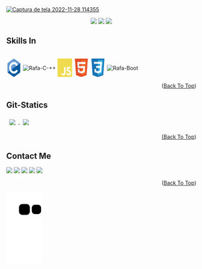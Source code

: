 <a href=""><img width="972" height="330" align="center" alt="Captura de tela 2022-11-28 114355" src="https://user-images.githubusercontent.com/97567643/204306969-fdec3800-334d-491c-b78a-65973f905e52.png"></a>

<div align="center">
  <a href="https://www.instagram.com/bouchra_akl/"><img src="https://img.shields.io/badge/Instagram-E4405F?style=for-the-badge&logo=instagram&logoColor=white"></img></a>
  <a href="https://www.linkedin.com/in/bouchra-akl/"><img src="https://img.shields.io/badge/LinkedIn-0077B5?style=for-the-badge&logo=linkedin&logoColor=white"></img></a>
  <a href="https://twitter.com/AklBouchra"><img src="https://img.shields.io/badge/Twitter-1DA1F2?style=for-the-badge&logo=twitter&logoColor=white"></img></a>
</div>

<!-- TechNicals skills-->
## Skills In

<div style="display: inline_block"><br>
  
  <img align="center" alt="Rafa-C" height="50" width="40" src="https://raw.githubusercontent.com/devicons/devicon/master/icons/c/c-original.svg">
  <img align="center" alt="Rafa-C-++" height="40" width="40" src="https://cdn-icons-png.flaticon.com/128/6132/6132222.png">
  <img align="center" alt="Rafa-Js" height="50" width="40" src="https://raw.githubusercontent.com/devicons/devicon/master/icons/javascript/javascript-plain.svg">
  <img align="center" alt="Rafa-HTML" height="50" width="40" src="https://raw.githubusercontent.com/devicons/devicon/master/icons/html5/html5-original.svg">
  <img align="center" alt="Rafa-CSS" height="50" width="40" src="https://raw.githubusercontent.com/devicons/devicon/master/icons/css3/css3-original.svg">
   <img align="center" alt="Rafa-Boot" height="40" width="40" src="https://cdn-icons-png.flaticon.com/128/5968/5968672.png">
  </div>

<p align="right">(<a href="#top">Back To Top</a>)</p>

<!-- Git Statics -->
## Git-Statics
<a href="https://github.com/bouchraakl">
  <img align="center" style="margin:0.5rem" src="https://github-readme-stats.vercel.app/api?username=bouchraakl&show_icons=true&theme=dracula&include_all_commits=true&layout=compact&hide=html,css&title_color=cf8ba3&text_color=000000&icon_color=e899dc&bg_color=ffffff"/>
  <img  align="center" style="margin:0.5rem" src="https://github-readme-stats.vercel.app/api/top-langs/?username=bouchraakl&layout=compact&hide=html,css&title_color=cf8ba3&text_color=000000&icon_color=e899dc&bg_color=ffffff"/>
<p align="right">(<a href="#top">Back To Top</a>)</p>

<!-- Content -->
## Contact Me
 <a href="https://www.instagram.com/bouchra_akl/" target="_blank"><img src="https://img.shields.io/badge/-Instagram-%23E4405F?style=for-the-badge&logo=instagram&logoColor=white" target="_blank"></a>
<a href="https://www.facebook.com/boushra.akl/" target="_blank"><img src="https://img.shields.io/badge/-Facebook-%230077B5?style=for-the-badge&logo=facebook&logoColor=white" target="_blank"></a> 
<a href = "mailto:bushraakl1234@gmail.com"><img src="https://img.shields.io/badge/-Gmail-%23333?style=for-the-badge&logo=gmail&logoColor=white" target="_blank"></a>
<a href="https://www.linkedin.com/in/bouchra-assad-akl-6b8853225/" target="_blank"><img src="https://img.shields.io/badge/-LinkedIn-%230077B5?style=for-the-badge&logo=linkedin&logoColor=white" target="_blank"></a> 
<a href="https://twitter.com/AklBouchra" target="_blank"><img src="https://img.shields.io/badge/-Twitter-%230077B5?style=for-the-badge&logo=twitter&logoColor=white" target="_blank"></a> 


<p align="right">(<a href="#top">Back To Top</a>)</p>



 ![Snake animation](https://github.com/rafaballerini/rafaballerini/blob/output/github-contribution-grid-snake.svg)
 
